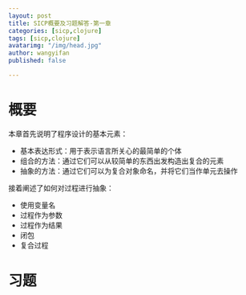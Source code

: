 ```yaml
---
layout: post
title: SICP概要及习题解答-第一章
categories: [sicp,clojure]
tags: [sicp,clojure]
avatarimg: "/img/head.jpg"
author: wangyifan
published: false

---
```

# 概要

本章首先说明了程序设计的基本元素：

- 基本表达形式：用于表示语言所关心的最简单的个体
- 组合的方法：通过它们可以从较简单的东西出发构造出复合的元素
- 抽象的方法：通过它们可以为复合对象命名，并将它们当作单元去操作

接着阐述了如何对过程进行抽象：

- 使用变量名
- 过程作为参数
- 过程作为结果
- 闭包
- 复合过程

# 习题

